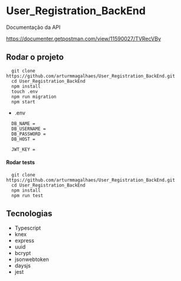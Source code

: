 # User_Registration_BackEnd

Documentação da API

  https://documenter.getpostman.com/view/11590027/TVRecVBy
  
## Rodar o projeto
```
  git clone https://github.com/arturmmagalhaes/User_Registration_BackEnd.git
  cd User_Registration_BackEnd
  npm install
  touch .env
  npm run migration
  npm start
```
- .env
```
  DB_NAME = 
  DB_USERNAME = 
  DB_PASSWORD = 
  DB_HOST = 

  JWT_KEY = 
```

#### Rodar tests
```
  git clone https://github.com/arturmmagalhaes/User_Registration_BackEnd.git
  cd User_Registration_BackEnd
  npm install
  npm run test
```

## Tecnologias
 - Typescript
 - knex
 - express
 - uuid
 - bcrypt
 - jsonwebtoken
 - daysjs
 - jest
